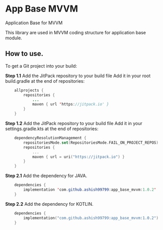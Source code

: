 # App Base MVVM
Application Base for MVVM

This library are used in MVVM coding structure for application base module.

## How to use.
To get a Git project into your build:

<b>Step 1.1</b> Add the JitPack repository to your build file
Add it in your root build.gradle at the end of repositories:

```java
    allprojects {
        repositories {
            ...
            maven { url 'https://jitpack.io' }
        }
    }
```

<b>Step 1.2</b> Add the JitPack repository to your build file
Add it in your settings.gradle.kts at the end of repositories:

```kotlin
    dependencyResolutionManagement {
        repositoriesMode.set(RepositoriesMode.FAIL_ON_PROJECT_REPOS)
        repositories {
            ...
            maven { url = uri("https://jitpack.io") }
        }
    }
```

<b>Step 2.1</b> Add the dependency for JAVA.

```java
    dependencies {
        implementation 'com.github.ashish99799:app_base_mvvm:1.0.2'
    }
```

<b>Step 2.2</b> Add the dependency for KOTLIN.

```kotlin
    dependencies {
        implementation("com.github.ashish99799:app_base_mvvm:1.0.2")
    }
```
